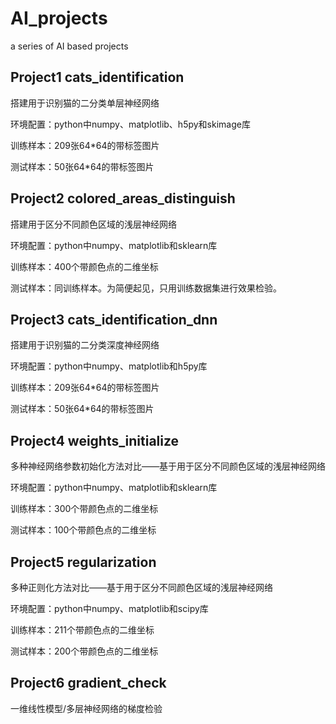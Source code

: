 # AI_projects
a series of AI based projects

## Project1 cats_identification
搭建用于识别猫的二分类单层神经网络

环境配置：python中numpy、matplotlib、h5py和skimage库

训练样本：209张64*64的带标签图片

测试样本：50张64*64的带标签图片

## Project2 colored_areas_distinguish
搭建用于区分不同颜色区域的浅层神经网络

环境配置：python中numpy、matplotlib和sklearn库

训练样本：400个带颜色点的二维坐标

测试样本：同训练样本。为简便起见，只用训练数据集进行效果检验。

## Project3 cats_identification_dnn
搭建用于识别猫的二分类深度神经网络

环境配置：python中numpy、matplotlib和h5py库

训练样本：209张64*64的带标签图片

测试样本：50张64*64的带标签图片

## Project4 weights_initialize
多种神经网络参数初始化方法对比——基于用于区分不同颜色区域的浅层神经网络

环境配置：python中numpy、matplotlib和sklearn库

训练样本：300个带颜色点的二维坐标

测试样本：100个带颜色点的二维坐标

## Project5 regularization
多种正则化方法对比——基于用于区分不同颜色区域的浅层神经网络

环境配置：python中numpy、matplotlib和scipy库

训练样本：211个带颜色点的二维坐标

测试样本：200个带颜色点的二维坐标

## Project6 gradient_check
一维线性模型/多层神经网络的梯度检验